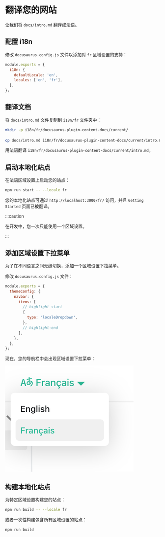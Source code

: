 # 翻译您的网站

让我们将 `docs/intro.md` 翻译成法语。

## 配置 i18n

修改 `docusaurus.config.js` 文件以添加对 `fr` 区域设置的支持：

```js title="docusaurus.config.js"
module.exports = {
  i18n: {
    defaultLocale: 'en',
    locales: ['en', 'fr'],
  },
};
```

## 翻译文档

将 `docs/intro.md` 文件复制到 `i18n/fr` 文件夹中：

```bash
mkdir -p i18n/fr/docusaurus-plugin-content-docs/current/

cp docs/intro.md i18n/fr/docusaurus-plugin-content-docs/current/intro.md
```

用法语翻译 `i18n/fr/docusaurus-plugin-content-docs/current/intro.md`。

## 启动本地化站点

在法语区域设置上启动您的站点：

```bash
npm run start -- --locale fr
```

您的本地化站点可通过 `http://localhost:3000/fr/` 访问，并且 `Getting Started` 页面已被翻译。

:::caution

在开发中，您一次只能使用一个区域设置。

:::

## 添加区域设置下拉菜单

为了在不同语言之间无缝切换，添加一个区域设置下拉菜单。

修改 `docusaurus.config.js` 文件：

```js title="docusaurus.config.js"
module.exports = {
  themeConfig: {
    navbar: {
      items: [
        // highlight-start
        {
          type: 'localeDropdown',
        },
        // highlight-end
      ],
    },
  },
};
```

现在，您的导航栏中会出现区域设置下拉菜单：

![Locale Dropdown](/img/tutorial/localeDropdown.png)

## 构建本地化站点

为特定区域设置构建您的站点：

```bash
npm run build -- --locale fr
```

或者一次性构建包含所有区域设置的站点：

```bash
npm run build
```